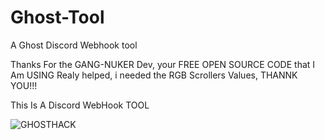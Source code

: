 # Ghost-Tool
 A Ghost Discord Webhook tool

 Thanks For the GANG-NUKER Dev, your FREE OPEN SOURCE CODE that I Am USING Realy helped, i needed the RGB Scrollers Values, THANNK YOU!!!

 This Is A Discord WebHook TOOL



![GHOSTHACK](https://github.com/XDemonzX0X/GhostToolV1/assets/142132074/7ecff29c-3c11-4850-8079-ae84d7d2c5e1)
